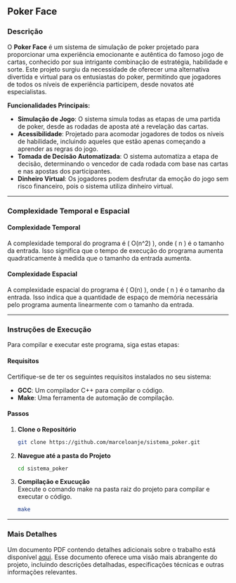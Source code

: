 ## Poker Face

### Descrição

O **Poker Face** é um sistema de simulação de poker projetado para proporcionar uma experiência emocionante e autêntica do famoso jogo de cartas, conhecido por sua intrigante combinação de estratégia, habilidade e sorte. Este projeto surgiu da necessidade de oferecer uma alternativa divertida e virtual para os entusiastas do poker, permitindo que jogadores de todos os níveis de experiência participem, desde novatos até especialistas.

**Funcionalidades Principais:**
- **Simulação de Jogo**: O sistema simula todas as etapas de uma partida de poker, desde as rodadas de aposta até a revelação das cartas.
- **Acessibilidade**: Projetado para acomodar jogadores de todos os níveis de habilidade, incluindo aqueles que estão apenas começando a aprender as regras do jogo.
- **Tomada de Decisão Automatizada**: O sistema automatiza a etapa de decisão, determinando o vencedor de cada rodada com base nas cartas e nas apostas dos participantes.
- **Dinheiro Virtual**: Os jogadores podem desfrutar da emoção do jogo sem risco financeiro, pois o sistema utiliza dinheiro virtual.

---

### Complexidade Temporal e Espacial

#### Complexidade Temporal

A complexidade temporal do programa é \( O(n^2) \), onde \( n \) é o tamanho da entrada. Isso significa que o tempo de execução do programa aumenta quadraticamente à medida que o tamanho da entrada aumenta.

#### Complexidade Espacial

A complexidade espacial do programa é \( O(n) \), onde \( n \) é o tamanho da entrada. Isso indica que a quantidade de espaço de memória necessária pelo programa aumenta linearmente com o tamanho da entrada.

---

### Instruções de Execução

Para compilar e executar este programa, siga estas etapas:

#### Requisitos

Certifique-se de ter os seguintes requisitos instalados no seu sistema:

- **GCC**: Um compilador C++ para compilar o código.
- **Make**: Uma ferramenta de automação de compilação.

#### Passos

1. **Clone o Repositório**
   ```bash
   git clone https://github.com/marceloanje/sistema_poker.git
   ```

2. **Navegue até a pasta do Projeto**
   ```bash
   cd sistema_poker
   ```

3. **Compilação e Exucução**       
   Execute o comando make na pasta raiz do projeto para compilar e executar o código.
   ```bash
   make
   ```

---

### Mais Detalhes

Um documento PDF contendo detalhes adicionais sobre o trabalho está disponível [aqui]([link_para_o_pdf](https://github.com/marceloanje/sistema_poker/blob/main/Documentacao.pdf)). Esse documento oferece uma visão mais abrangente do projeto, incluindo descrições detalhadas, especificações técnicas e outras informações relevantes.
